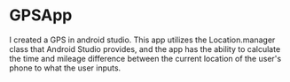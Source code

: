 # GPSApp
I created a GPS in android studio. This app utilizes the Location.manager class that Android Studio provides, and the app has the ability to calculate the time and mileage difference between the current location of the user's phone to what the user inputs.
